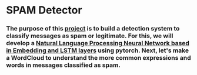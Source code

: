 # SPAM Detector

### The purpose of this [project](https://github.com/rafaelpavan95/SPAM_Detector/blob/main/SPAM_Classifier.ipynb) is to build a detection system to classify messages as spam or legitimate. For this, we will develop a [Natural Language Processing Neural Network based in Embedding and LSTM layers](https://github.com/rafaelpavan95/SPAM_Detector/blob/main/RNN_NLP.py) using pytorch. Next, let's make a WordCloud to understand the more common expressions and words in messages classified as spam. 



